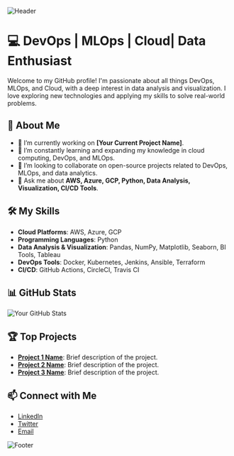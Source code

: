 <!-- Banner Image -->
![Header](https://your-image-link-here)

# 💻 DevOps | MLOps | Cloud| Data Enthusiast

Welcome to my GitHub profile! I'm passionate about all things DevOps, MLOps, and Cloud, with a deep interest in data analysis and visualization. I love exploring new technologies and applying my skills to solve real-world problems.

## 🚀 About Me
- 🔭 I’m currently working on **[Your Current Project Name]**.
- 🌱 I’m constantly learning and expanding my knowledge in cloud computing, DevOps, and MLOps.
- 👯 I’m looking to collaborate on open-source projects related to DevOps, MLOps, and data analytics.
- 💬 Ask me about **AWS, Azure, GCP, Python, Data Analysis, Visualization, CI/CD Tools**.

## 🛠️ My Skills
- **Cloud Platforms**: AWS, Azure, GCP
- **Programming Languages**: Python
- **Data Analysis & Visualization**: Pandas, NumPy, Matplotlib, Seaborn, BI Tools, Tableau
- **DevOps Tools**: Docker, Kubernetes, Jenkins, Ansible, Terraform
- **CI/CD**: GitHub Actions, CircleCI, Travis CI

## 📊 GitHub Stats
![Your GitHub Stats](https://github-readme-stats.vercel.app/api?username=your-github-username&show_icons=true&theme=radical)

## 🏆 Top Projects
- **[Project 1 Name](https://github.com/your-repo-link)**: Brief description of the project.
- **[Project 2 Name](https://github.com/your-repo-link)**: Brief description of the project.
- **[Project 3 Name](https://github.com/your-repo-link)**: Brief description of the project.

## 📫 Connect with Me
- [LinkedIn](https://www.linkedin.com/in/your-profile)
- [Twitter](https://twitter.com/your-profile)
- [Email](mailto:your.email@example.com)

<!-- Footer Image -->
![Footer](https://your-image-link-here)
